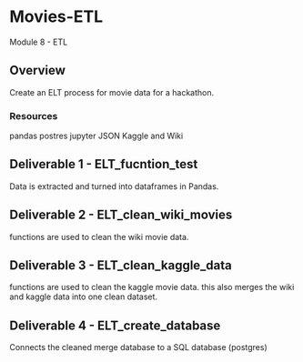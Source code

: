 # Movies-ETL
Module 8 - ETL

## Overview
Create an ELT process for movie data for a hackathon.

### Resources
pandas
postres
jupyter
JSON
Kaggle and Wiki

## Deliverable 1 - ELT_fucntion_test
Data is extracted and turned into dataframes in Pandas.

## Deliverable 2 - ELT_clean_wiki_movies
functions are used to clean the wiki movie data.

## Deliverable 3 - ELT_clean_kaggle_data
functions are used to clean the kaggle movie data.
this also merges the wiki and kaggle data into one clean dataset.

## Deliverable 4 - ELT_create_database
Connects the cleaned merge database to a SQL database (postgres)

